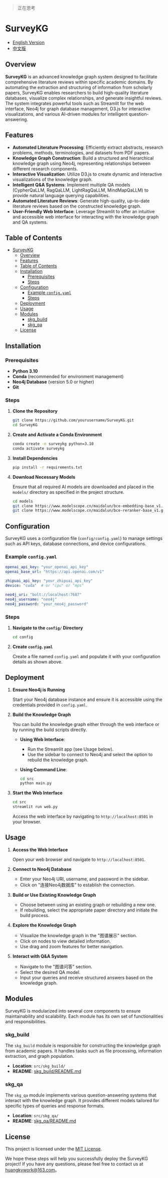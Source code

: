 > 正在思考
# SurveyKG

- [English Version](README.md)
- [中文版](README_zh.md)

## Overview

**SurveyKG** is an advanced knowledge graph system designed to facilitate comprehensive literature reviews within specific academic domains. By automating the extraction and structuring of information from scholarly papers, SurveyKG enables researchers to build high-quality literature databases, visualize complex relationships, and generate insightful reviews. The system integrates powerful tools such as Streamlit for the web interface, Neo4j for graph database management, D3.js for interactive visualizations, and various AI-driven modules for intelligent question-answering.

## Features

- **Automated Literature Processing**: Efficiently extract abstracts, research problems, methods, terminologies, and datasets from PDF papers.
- **Knowledge Graph Construction**: Build a structured and hierarchical knowledge graph using Neo4j, representing relationships between different research components.
- **Interactive Visualization**: Utilize D3.js to create dynamic and interactive visualizations of the knowledge graph.
- **Intelligent Q&A Systems**: Implement multiple QA models (CypherQaLLM, RagQaLLM, LightRagQaLLM, MindMapQaLLM) to provide natural language querying capabilities.
- **Automated Literature Reviews**: Generate high-quality, up-to-date literature reviews based on the constructed knowledge graph.
- **User-Friendly Web Interface**: Leverage Streamlit to offer an intuitive and accessible web interface for interacting with the knowledge graph and QA systems.

## Table of Contents

- [SurveyKG](#surveykg)
  - [Overview](#overview)
  - [Features](#features)
  - [Table of Contents](#table-of-contents)
  - [Installation](#installation)
    - [Prerequisites](#prerequisites)
    - [Steps](#steps)
  - [Configuration](#configuration)
    - [Example `config.yaml`](#example-configyaml)
    - [Steps](#steps-1)
  - [Deployment](#deployment)
  - [Usage](#usage)
  - [Modules](#modules)
    - [skg\_build](#skg_build)
    - [skg\_qa](#skg_qa)
  - [License](#license)


## Installation

### Prerequisites

- **Python 3.10**
- **Conda** (recommended for environment management)
- **Neo4j Database** (version 5.0 or higher)
- **Git**

### Steps

1. **Clone the Repository**

   ```bash
   git clone https://github.com/yourusername/SurveyKG.git
   cd SurveyKG
   ```

2. **Create and Activate a Conda Environment**

   ```bash
   conda create -n surveykg python=3.10
   conda activate surveykg
   ```

3. **Install Dependencies**

   ```bash
   pip install -r requirements.txt
   ```

4. **Download Necessary Models**

   Ensure that all required AI models are downloaded and placed in the `models/` directory as specified in the project structure.
    
    ```bash
    cd models
    git clone https://www.modelscope.cn/maidalun/bce-embedding-base_v1.git
    git clone https://www.modelscope.cn/maidalun/bce-reranker-base_v1.git
    ```


## Configuration

SurveyKG uses a configuration file (`config/config.yaml`) to manage settings such as API keys, database connections, and device configurations.

### Example `config.yaml`

```yaml
openai_api_key: "your_openai_api_key"
openai_base_url: "https://api.openai.com/v1"

zhipuai_api_key: "your_zhipuai_api_key"
device: "cuda"  # or "cpu" or "mps"

neo4j_uri: "bolt://localhost:7687"
neo4j_username: "neo4j"
neo4j_password: "your_neo4j_password"
```

### Steps

1. **Navigate to the `config/` Directory**

   ```bash
   cd config
   ```

2. **Create `config.yaml`**

   Create a file named `config.yaml` and populate it with your configuration details as shown above.

## Deployment

1. **Ensure Neo4j is Running**

   Start your Neo4j database instance and ensure it is accessible using the credentials provided in `config.yaml`.

2. **Build the Knowledge Graph**

   You can build the knowledge graph either through the web interface or by running the build scripts directly.

   - **Using Web Interface**:
     - Run the Streamlit app (see Usage below).
     - Use the sidebar to connect to Neo4j and select the option to rebuild the knowledge graph.

   - **Using Command Line**:
     ```bash
     cd src
     python main.py
     ```

3. **Start the Web Interface**

   ```bash
   cd src
   streamlit run web.py
   ```

   Access the web interface by navigating to `http://localhost:8501` in your browser.

## Usage

1. **Access the Web Interface**

   Open your web browser and navigate to `http://localhost:8501`.

2. **Connect to Neo4j Database**

   - Enter your Neo4j URI, username, and password in the sidebar.
   - Click on "连接Neo4j数据库" to establish the connection.

3. **Build or Use Existing Knowledge Graph**

   - Choose between using an existing graph or rebuilding a new one.
   - If rebuilding, select the appropriate paper directory and initiate the build process.

4. **Explore the Knowledge Graph**

   - Visualize the knowledge graph in the "图谱展示" section.
   - Click on nodes to view detailed information.
   - Use drag and zoom features for better navigation.

5. **Interact with Q&A System**

   - Navigate to the "图谱问答" section.
   - Select the desired QA model.
   - Input your queries and receive structured answers based on the knowledge graph.

## Modules

SurveyKG is modularized into several core components to ensure maintainability and scalability. Each module has its own set of functionalities and responsibilities.

### skg_build

The `skg_build` module is responsible for constructing the knowledge graph from academic papers. It handles tasks such as file processing, information extraction, and graph population.

- **Location**: `src/skg_build/`
- **README**: [skg_build/README.md](src/skg_build/README.md)

### skg_qa

The `skg_qa` module implements various question-answering systems that interact with the knowledge graph. It provides different models tailored for specific types of queries and response formats.

- **Location**: `src/skg_qa/`
- **README**: [skg_qa/README.md](src/skg_qa/README.md)

## License

This project is licensed under the [MIT License](LICENSE).

We hope these steps will help you successfully deploy the SurveyKG project! If you have any questions, please feel free to contact us at [huangkywork@163.com](mailto:huangkywork@163.com)。